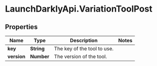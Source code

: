 # LaunchDarklyApi.VariationToolPost

## Properties

Name | Type | Description | Notes
------------ | ------------- | ------------- | -------------
**key** | **String** | The key of the tool to use. | 
**version** | **Number** | The version of the tool. | 


